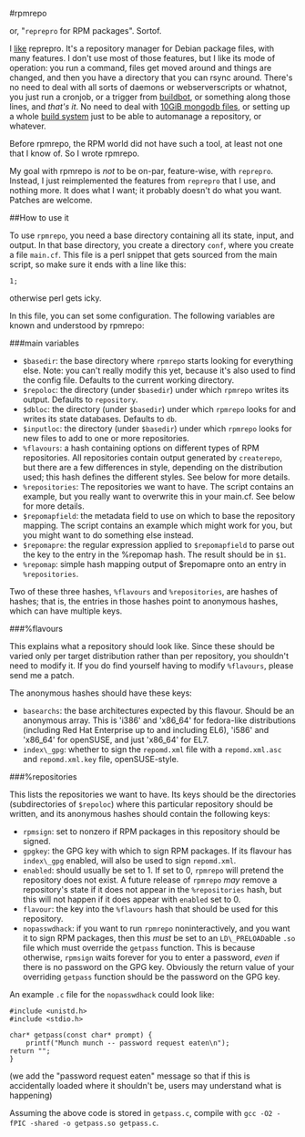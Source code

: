 #rpmrepo

or, "`reprepro` for RPM packages". Sortof.

I [like](http://grep.be/blog/en/lazyweb/Reprepro_for_RPM) reprepro. It's
a repository manager for Debian package files, with many features. I
don't use most of those features, but I like its mode of operation: you
run a command, files get moved around and things are changed, and then
you have a directory that you can rsync around. There's no need to deal
with all sorts of daemons or webserverscripts or whatnot, you just run a
cronjob, or a trigger from [buildbot](http://buildbot.net), or something
along those lines, and _that's it_. No need to deal with [10GiB mongodb
files](http://pulpproject.org), or setting up a whole [build
system](http://openbuildservice.org) just to be able to automanage a
repository, or whatever.

Before rpmrepo, the RPM world did not have such a tool, at least not one
that I know of. So I wrote rpmrepo.

My goal with rpmrepo is _not_ to be on-par, feature-wise, with
`reprepro`. Instead, I just reimplemented the features from `reprepro`
that I use, and nothing more. It does what I want; it probably doesn't
do what you want. Patches are welcome.

##How to use it

To use `rpmrepo`, you need a base directory containing all its state,
input, and output. In that base directory, you create a directory
`conf`, where you create a file `main.cf`. This file is a perl snippet
that gets sourced from the main script, so make sure it ends with a line
like this:

    1;

otherwise perl gets icky.

In this file, you can set some configuration. The following variables
are known and understood by rpmrepo:

###main variables

- `$basedir`: the base directory where `rpmrepo` starts looking for
  everything else. Note: you can't really modify this yet, because it's
  also used to find the config file. Defaults to the current working
  directory.
- `$repoloc`: the directory (under `$basedir`) under which `rpmrepo`
  writes its output. Defaults to `repository`.
- `$dbloc`: the directory (under `$basedir`) under which `rpmrepo`
  looks for and writes its state databases. Defaults to `db`.
- `$inputloc`: the directory (under `$basedir`) under which `rpmrepo`
  looks for new files to add to one or more repositories.
- `%flavours`: a hash containing options on different types of RPM
  repositories. All repositories contain output generated by
  `createrepo`, but there are a few differences in style, depending on
  the distribution used; this hash defines the different styles. See
  below for more details.
- `%repositories`: The repositories we want to have. The script contains
  an example, but you really want to overwrite this in your main.cf. See
  below for more details.
- `$repomapfield`: the metadata field to use on which to base the
  repository mapping. The script contains an example which might work
  for you, but you might want to do something else instead.
- `$repomapre`: the regular expression applied to `$repomapfield` to
  parse out the key to the entry in the %repomap hash. The result should
  be in `$1`.
- `%repomap`: simple hash mapping output of $repomapre onto an entry in
  `%repositories`.

Two of these three hashes, `%flavours` and `%repositories`, are hashes
of hashes; that is, the entries in those hashes point to anonymous
hashes, which can have multiple keys.

###%flavours

This explains what a repository should look like. Since these should be
varied only per target distribution rather than per repository, you
shouldn't need to modify it. If you do find yourself having to modify
`%flavours`, please send me a patch.

The anonymous hashes should have these keys:

- `basearchs`: the base architectures expected by this flavour. Should
  be an anonymous array. This is 'i386' and 'x86\_64' for fedora-like
  distributions (including Red Hat Enterprise up to and including EL6),
  'i586' and 'x86\_64' for openSUSE, and just 'x86\_64' for EL7.
- `index\_gpg`: whether to sign the `repomd.xml` file with a
  `repomd.xml.asc` and `repomd.xml.key` file, openSUSE-style.

###%repositories

This lists the repositories we want to have. Its keys should be the
directories (subdirectories of `$repoloc`) where this particular
repository should be written, and its anonymous hashes should contain
the following keys:

- `rpmsign`: set to nonzero if RPM packages in this repository should be
  signed.
- `gpgkey`: the GPG key with which to sign RPM packages. If its flavour
  has `index\_gpg` enabled, will also be used to sign `repomd.xml`.
- `enabled`: should usually be set to 1. If set to 0, `rpmrepo` will
  pretend the repository does not exist. A future release of `rpmrepo`
  _may_ remove a repository's state if it does not appear in the
  `%repositories` hash, but this will not happen if it does appear with
  `enabled` set to 0.
- `flavour`: the key into the `%flavours` hash that should be used for
  this repository.
- `nopasswdhack`: if you want to run `rpmrepo` noninteractively, and you
  want it to sign RPM packages, then this _must_ be set to an
  `LD\_PRELOAD`able `.so` file which must override the `getpass`
  function. This is because otherwise, `rpmsign` waits forever for you
  to enter a password, _even_ if there is no password on the GPG key.
  Obviously the return value of your overriding `getpass` function
  should be the password on the GPG key.

An example `.c` file for the `nopasswdhack` could look like:

    #include <unistd.h>
    #include <stdio.h>

    char* getpass(const char* prompt) {
        printf("Munch munch -- password request eaten\n");
	return "";
    }

(we add the "password request eaten" message so that if this is
accidentally loaded where it shouldn't be, users may understand what is
happening)

Assuming the above code is stored in `getpass.c`, compile with `gcc -O2
-fPIC -shared -o getpass.so getpass.c`.
